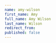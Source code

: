 ```yaml
---
name: amy-wilson
first_name: Amy
full_name: Amy Wilson
last_name: Wilson
redirect_from: 
published: false
---
```


